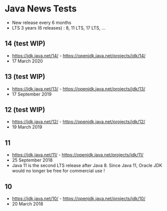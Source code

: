 # Java News Tests

 - New release every 6 months
 - LTS 3 years (6 releases) : 8, 11 LTS, 17 LTS, ...

## 14 (test WIP)

 - https://jdk.java.net/14/ - https://openjdk.java.net/projects/jdk/14/
 - 17 March 2020

## 13 (test WIP)

 - https://jdk.java.net/13/ - https://openjdk.java.net/projects/jdk/13/
 - 17 September 2019
 
## 12 (test WIP)

 - https://jdk.java.net/12/ - https://openjdk.java.net/projects/jdk/12/
 - 19 March 2019

## 11

 - https://jdk.java.net/11/ - https://openjdk.java.net/projects/jdk/11/
 - 25 September 2018
 - Java 11 is the second LTS release after Java 8. Since Java 11, Oracle JDK would no longer be free for commercial use !

## 10

 - https://jdk.java.net/10/ - https://openjdk.java.net/projects/jdk/10/
 - 20 March 2018